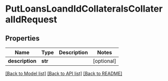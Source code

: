 # PutLoansLoandIdCollateralsCollateralIdRequest

## Properties
Name | Type | Description | Notes
------------ | ------------- | ------------- | -------------
**description** | **str** |  | [optional] 

[[Back to Model list]](../README.md#documentation-for-models) [[Back to API list]](../README.md#documentation-for-api-endpoints) [[Back to README]](../README.md)

